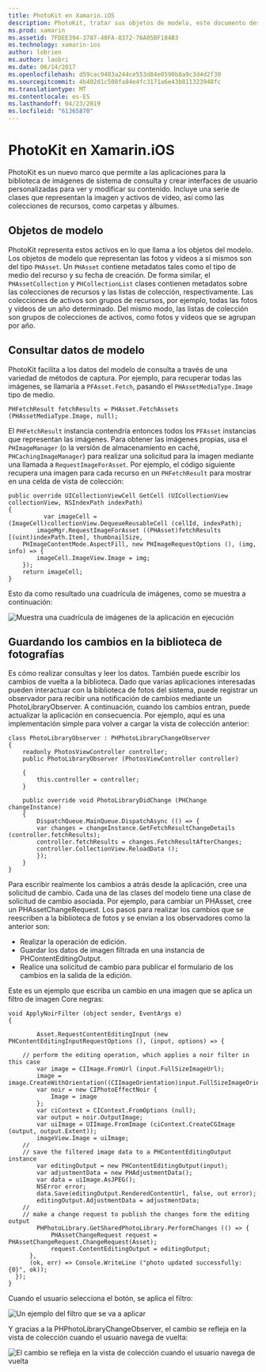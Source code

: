 ```yaml
---
title: PhotoKit en Xamarin.iOS
description: PhotoKit, tratar sus objetos de modelo, este documento describe cómo consultar los datos de modelo y guardar los cambios realizados en la biblioteca de fotografías.
ms.prod: xamarin
ms.assetid: 7FDEE394-3787-40FA-8372-76A05BF184B3
ms.technology: xamarin-ios
author: lobrien
ms.author: laobri
ms.date: 06/14/2017
ms.openlocfilehash: d59cac9403a244ce553d84e0590b8a9c3d4d2f30
ms.sourcegitcommit: 4b402d1c508fa84e4fc3171a6e43b811323948fc
ms.translationtype: MT
ms.contentlocale: es-ES
ms.lasthandoff: 04/23/2019
ms.locfileid: "61365870"
---
```

# <a name="photokit-in-xamarinios"></a>PhotoKit en Xamarin.iOS

PhotoKit es un nuevo marco que permite a las aplicaciones para la biblioteca de imágenes de sistema de consulta y crear interfaces de usuario personalizadas para ver y modificar su contenido. Incluye una serie de clases que representan la imagen y activos de vídeo, así como las colecciones de recursos, como carpetas y álbumes.

## <a name="model-objects"></a>Objetos de modelo

PhotoKit representa estos activos en lo que llama a los objetos del modelo. Los objetos de modelo que representan las fotos y vídeos a sí mismos son del tipo `PHAsset`. Un `PHAsset` contiene metadatos tales como el tipo de medio del recurso y su fecha de creación.
De forma similar, el `PHAssetCollection` y `PHCollectionList` clases contienen metadatos sobre las colecciones de recursos y las listas de colección, respectivamente. Las colecciones de activos son grupos de recursos, por ejemplo, todas las fotos y vídeos de un año determinado. Del mismo modo, las listas de colección son grupos de colecciones de activos, como fotos y vídeos que se agrupan por año.

## <a name="querying-model-data"></a>Consultar datos de modelo

PhotoKit facilita a los datos del modelo de consulta a través de una variedad de métodos de captura. Por ejemplo, para recuperar todas las imágenes, se llamaría a `PFAsset.Fetch`, pasando el `PHAssetMediaType.Image` tipo de medio.

    PHFetchResult fetchResults = PHAsset.FetchAssets (PHAssetMediaType.Image, null);

El `PHFetchResult` instancia contendría entonces todos los `PFAsset` instancias que representan las imágenes. Para obtener las imágenes propias, usa el `PHImageManager` (o la versión de almacenamiento en caché, `PHCachingImageManager`) para realizar una solicitud para la imagen mediante una llamada a `RequestImageForAsset`. Por ejemplo, el código siguiente recupera una imagen para cada recurso en un `PHFetchResult` para mostrar en una celda de vista de colección:


    public override UICollectionViewCell GetCell (UICollectionView collectionView, NSIndexPath indexPath)
    {
              var imageCell = (ImageCell)collectionView.DequeueReusableCell (cellId, indexPath);
            imageMgr.RequestImageForAsset ((PHAsset)fetchResults [(uint)indexPath.Item], thumbnailSize,
        PHImageContentMode.AspectFill, new PHImageRequestOptions (), (img, info) => {
            imageCell.ImageView.Image = img;
        });
        return imageCell;
    }

Esto da como resultado una cuadrícula de imágenes, como se muestra a continuación:

![](photokit-images/image4.png "Muestra una cuadrícula de imágenes de la aplicación en ejecución")
 
## <a name="saving-changes-to-the-photo-library"></a>Guardando los cambios en la biblioteca de fotografías

Es cómo realizar consultas y leer los datos. También puede escribir los cambios de vuelta a la biblioteca. Dado que varias aplicaciones interesadas pueden interactuar con la biblioteca de fotos del sistema, puede registrar un observador para recibir una notificación de cambios mediante un PhotoLibraryObserver. A continuación, cuando los cambios entran, puede actualizar la aplicación en consecuencia. Por ejemplo, aquí es una implementación simple para volver a cargar la vista de colección anterior:

    class PhotoLibraryObserver : PHPhotoLibraryChangeObserver
    {
        readonly PhotosViewController controller;
        public PhotoLibraryObserver (PhotosViewController controller)
        
        {
            this.controller = controller;
        }
    
        public override void PhotoLibraryDidChange (PHChange changeInstance)
        {
            DispatchQueue.MainQueue.DispatchAsync (() => {
            var changes = changeInstance.GetFetchResultChangeDetails (controller.fetchResults);
            controller.fetchResults = changes.FetchResultAfterChanges;
            controller.CollectionView.ReloadData ();
            });
        }
    }
    
Para escribir realmente los cambios a atrás desde la aplicación, cree una solicitud de cambio. Cada una de las clases del modelo tiene una clase de solicitud de cambio asociada. Por ejemplo, para cambiar un PHAsset, cree un PHAssetChangeRequest. Los pasos para realizar los cambios que se reescriben a la biblioteca de fotos y se envían a los observadores como la anterior son:

-   Realizar la operación de edición.
-   Guardar los datos de imagen filtrada en una instancia de PHContentEditingOutput.
-   Realice una solicitud de cambio para publicar el formulario de los cambios en la salida de la edición.

Este es un ejemplo que escriba un cambio en una imagen que se aplica un filtro de imagen Core negras:

    void ApplyNoirFilter (object sender, EventArgs e)
    {
            
            Asset.RequestContentEditingInput (new PHContentEditingInputRequestOptions (), (input, options) => {
            
        // perform the editing operation, which applies a noir filter in this case
            var image = CIImage.FromUrl (input.FullSizeImageUrl);
            image = image.CreateWithOrientation((CIImageOrientation)input.FullSizeImageOrientation);
            var noir = new CIPhotoEffectNoir {
                Image = image
            };
            var ciContext = CIContext.FromOptions (null);
            var output = noir.OutputImage;
            var uiImage = UIImage.FromImage (ciContext.CreateCGImage (output, output.Extent));
            imageView.Image = uiImage;
        //
        // save the filtered image data to a PHContentEditingOutput instance
            var editingOutput = new PHContentEditingOutput(input);
            var adjustmentData = new PHAdjustmentData();
            var data = uiImage.AsJPEG();
            NSError error;
            data.Save(editingOutput.RenderedContentUrl, false, out error);
            editingOutput.AdjustmentData = adjustmentData;
        //
        // make a change request to publish the changes form the editing output
            PHPhotoLibrary.GetSharedPhotoLibrary.PerformChanges (() => {
                PHAssetChangeRequest request = PHAssetChangeRequest.ChangeRequest(Asset);
                request.ContentEditingOutput = editingOutput;
          },
          (ok, err) => Console.WriteLine ("photo updated successfully: {0}", ok));
      });
    }
    
Cuando el usuario selecciona el botón, se aplica el filtro:

![](photokit-images/image5.png "Un ejemplo del filtro que se va a aplicar")
 
Y gracias a la PHPhotoLibraryChangeObserver, el cambio se refleja en la vista de colección cuando el usuario navega de vuelta:

![](photokit-images/image6.png "El cambio se refleja en la vista de colección cuando el usuario navega de vuelta")
